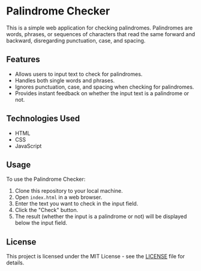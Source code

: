 # Palindrome Checker

This is a simple web application for checking palindromes. Palindromes are words, phrases, or sequences of characters that read the same forward and backward, disregarding punctuation, case, and spacing.

## Features

- Allows users to input text to check for palindromes.
- Handles both single words and phrases.
- Ignores punctuation, case, and spacing when checking for palindromes.
- Provides instant feedback on whether the input text is a palindrome or not.

## Technologies Used

- HTML
- CSS
- JavaScript

## Usage

To use the Palindrome Checker:

1. Clone this repository to your local machine.
2. Open `index.html` in a web browser.
3. Enter the text you want to check in the input field.
4. Click the "Check" button.
5. The result (whether the input is a palindrome or not) will be displayed below the input field.

## License

This project is licensed under the MIT License - see the [LICENSE](LICENSE) file for details.
